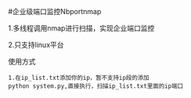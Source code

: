 #企业级端口监控Nbportnmap

1.多线程调用nmap进行扫描，实现企业端口监控

2.只支持linux平台


使用方式
	
	1.在ip_list.txt添加你的ip，暂不支持ip段的添加
	python system.py,直接执行，扫描ip_list.txt里面的ip端口
